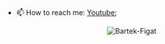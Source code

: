 

<br />

- 📫 How to reach me: [Youtube](https://www.youtube.com/channel/UCXRbpB2opMgzRTYX4IZSxAQ);






<p align="center"> <img src="https://github-readme-stats.vercel.app/api?username=Bartek-Figat&show_icons=true&theme=gotham" alt="Bartek-Figat"/>
<br />
<br />
<br />  



